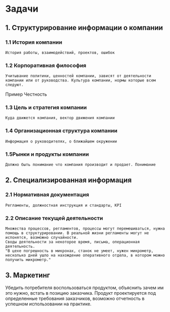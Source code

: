 # Задачи
## 1. Структурирование информации о компании
### 1.1 История компании
	История работы, взаимодействий, проектов, ошибок
### 1.2 Корпоративная философия
	Учитывание политики, ценностей компании, зависят от деятельности компании или от руководства. Культура компании, нормы которые всем следуют.
Пример Честность
### 1.3 Цель и стратегия компании
	Куда движется компания, вектор движения компании
### 1.4 Организационная структура компании
	Информация о руководителях, о ближайшем окружении
### 1.5Рынки и продукты компании
	Должно быть понимание что компания производит и продает. Понимание 
## 2. Специализированная информация

### 2.1 Нормативная документация
	Регламенты, должностная инструкция и стандарты, KPI
### 2.2 Описание текущей деятельности
	Множества процессов, регламентов, процессы могут перемешиваться, нужна помощь в структурировании. В реальной жизни регламенты могут не испонятся, возможно случайности.
	Своды деятельности за некоторое время, письма, операционная деятельность.
	"В цехе погрешность в микронах, станок не умеет, нужен микрометр, несколько дней ушло на нахождение оперативного отдела, в котором можно получить микрометр."
## 3. Маркетинг
Убедить потребителя воспользоваться продуктом, объяснить зачем им это нужно, встать в позицию заказчика. Продукт проектируется под определенные требования заказчиков, возможно отчетность в успешном использовании на практике.
